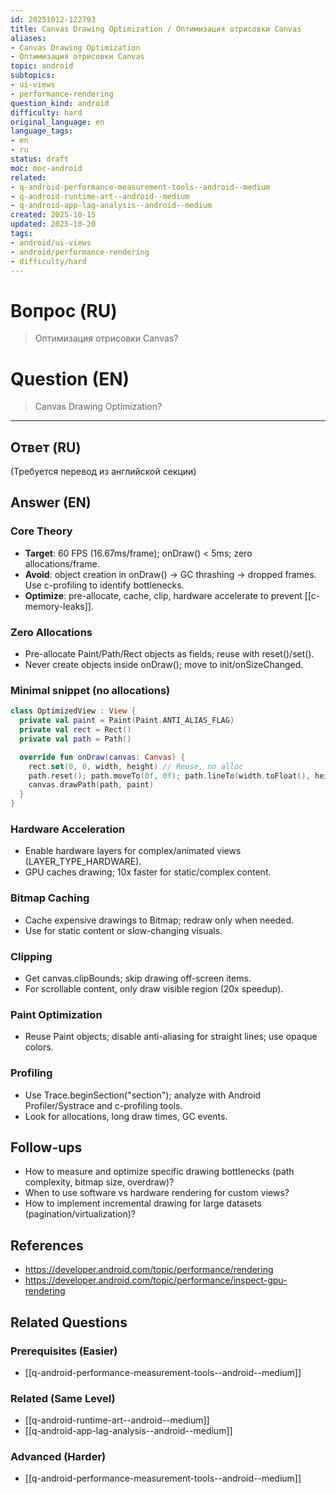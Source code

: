 ```yaml
---
id: 20251012-122793
title: Canvas Drawing Optimization / Оптимизация отрисовки Canvas
aliases:
- Canvas Drawing Optimization
- Оптимизация отрисовки Canvas
topic: android
subtopics:
- ui-views
- performance-rendering
question_kind: android
difficulty: hard
original_language: en
language_tags:
- en
- ru
status: draft
moc: moc-android
related:
- q-android-performance-measurement-tools--android--medium
- q-android-runtime-art--android--medium
- q-android-app-lag-analysis--android--medium
created: 2025-10-15
updated: 2025-10-20
tags:
- android/ui-views
- android/performance-rendering
- difficulty/hard
---
```


# Вопрос (RU)
> Оптимизация отрисовки Canvas?

# Question (EN)
> Canvas Drawing Optimization?

---

## Ответ (RU)

(Требуется перевод из английской секции)

## Answer (EN)

### Core Theory
- **Target**: 60 FPS (16.67ms/frame); onDraw() < 5ms; zero allocations/frame.
- **Avoid**: object creation in onDraw() → GC thrashing → dropped frames. Use c-profiling to identify bottlenecks.
- **Optimize**: pre-allocate, cache, clip, hardware accelerate to prevent [[c-memory-leaks]].

### Zero Allocations
- Pre-allocate Paint/Path/Rect objects as fields; reuse with reset()/set().
- Never create objects inside onDraw(); move to init/onSizeChanged.

### Minimal snippet (no allocations)
```kotlin
class OptimizedView : View {
  private val paint = Paint(Paint.ANTI_ALIAS_FLAG)
  private val rect = Rect()
  private val path = Path()

  override fun onDraw(canvas: Canvas) {
    rect.set(0, 0, width, height) // Reuse, no alloc
    path.reset(); path.moveTo(0f, 0f); path.lineTo(width.toFloat(), height.toFloat())
    canvas.drawPath(path, paint)
  }
}
```

### Hardware Acceleration
- Enable hardware layers for complex/animated views (LAYER_TYPE_HARDWARE).
- GPU caches drawing; 10x faster for static/complex content.

### Bitmap Caching
- Cache expensive drawings to Bitmap; redraw only when needed.
- Use for static content or slow-changing visuals.

### Clipping
- Get canvas.clipBounds; skip drawing off-screen items.
- For scrollable content, only draw visible region (20x speedup).

### Paint Optimization
- Reuse Paint objects; disable anti-aliasing for straight lines; use opaque colors.

### Profiling
- Use Trace.beginSection("section"); analyze with Android Profiler/Systrace and c-profiling tools.
- Look for allocations, long draw times, GC events.

## Follow-ups
- How to measure and optimize specific drawing bottlenecks (path complexity, bitmap size, overdraw)?
- When to use software vs hardware rendering for custom views?
- How to implement incremental drawing for large datasets (pagination/virtualization)?

## References
- https://developer.android.com/topic/performance/rendering
- https://developer.android.com/topic/performance/inspect-gpu-rendering

## Related Questions

### Prerequisites (Easier)
- [[q-android-performance-measurement-tools--android--medium]]

### Related (Same Level)
- [[q-android-runtime-art--android--medium]]
- [[q-android-app-lag-analysis--android--medium]]

### Advanced (Harder)
- [[q-android-performance-measurement-tools--android--medium]]
